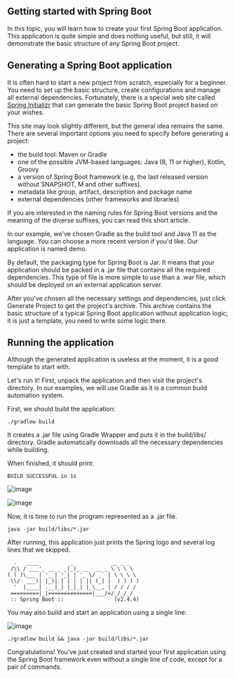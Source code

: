 ## Getting started with Spring Boot 
In this topic, you will learn how to create your first Spring Boot application. This application is quite simple and does nothing useful, but still, it will demonstrate the basic structure of any Spring Boot project.

## Generating a Spring Boot application

It is often hard to start a new project from scratch, especially for a beginner. You need to set up the basic structure, create configurations and manage all external dependencies. Fortunately, there is a special web site called [Spring Initializr](https://start.spring.io/) that can generate the basic Spring Boot project based on your wishes.

This site may look slightly different, but the general idea remains the same. There are several important options you need to specify before generating a project:

- the build tool: Maven or Gradle
- one of the possible JVM-based languages: Java (8, 11 or higher), Kotlin, Groovy
- a version of Spring Boot framework (e.g, the last released version without SNAPSHOT, M and other suffixes).
- metadata like group, artifact, description and package name
- external dependencies (other frameworks and libraries)

If you are interested in the naming rules for Spring Boot versions and the meaning of the diverse suffixes, you can read this short article.

In our example, we've chosen Gradle as the build tool and Java 11 as the language. You can choose a more recent version if you'd like. Our application is named demo.

By default, the packaging type for Spring Boot is Jar. It means that your application should be packed in a .jar file that contains all the required dependencies. This type of file is more simple to use than a .war file, which should be deployed on an external application server.

After you've chosen all the necessary settings and dependencies, just click Generate Project to get the project's archive. This archive contains the basic structure of a typical Spring Boot application without application logic; it is just a template, you need to write some logic there.


## Running the application
Although the generated application is useless at the moment, it is a good template to start with.

Let's run it! First, unpack the application and then visit the project's directory. In our examples, we will use Gradle as it is a common build automation system.

First, we should build the application:

```
./gradlew build
```

It creates a .jar file using Gradle Wrapper and puts it in the build/libs/ directory. Gradle automatically downloads all the necessary dependencies while building.

When finished, it should print:

```
BUILD SUCCESSFUL in 1s
```

![image](https://user-images.githubusercontent.com/92832451/187456985-77bb182b-79a9-4ff8-a496-3ee6c1ea51af.png)


![image](https://user-images.githubusercontent.com/92832451/187457222-f45fe974-6234-4cd1-a7c6-0b7ffd42e003.png)



Now, it is time to run the program represented as a .jar file.

```
java -jar build/libs/*.jar
```

After running, this application just prints the Spring logo and several log lines that we skipped.

```
  .   ____          _            __ _ _
 /\\ / ___'_ __ _ _(_)_ __  __ _ \ \ \ \
( ( )\___ | '_ | '_| | '_ \/ _` | \ \ \ \
 \\/  ___)| |_)| | | | | || (_| |  ) ) ) )
  '  |____| .__|_| |_|_| |_\__, | / / / /
 =========|_|==============|___/=/_/_/_/
 :: Spring Boot ::                (v2.4.4)
```
You may also build and start an application using a single line:

![image](https://user-images.githubusercontent.com/92832451/187457615-341cf590-9dea-4502-99b1-2c0a0afe4fb8.png)



```
./gradlew build && java -jar build/libs/*.jar
```

Congratulations! You've just created and started your first application using the Spring Boot framework even without a single line of code, except for a pair of commands.


